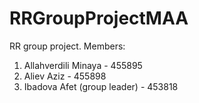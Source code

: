 # RRGroupProjectMAA
RR group project. Members: 
1. Allahverdili Minaya - 455895 
2. Aliev Aziz - 455898 
3. Ibadova Afet (group leader) - 453818
